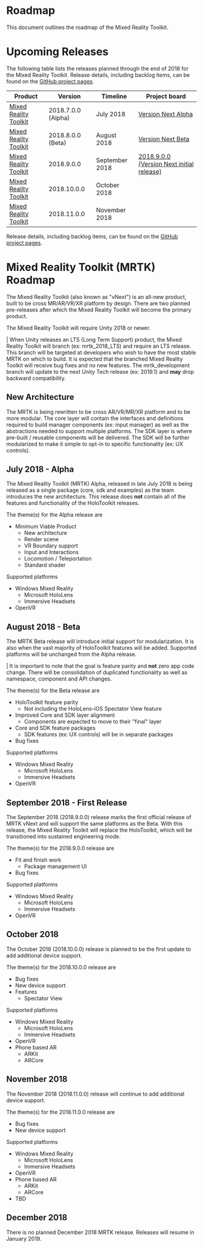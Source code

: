 # Roadmap

This document outlines the roadmap of the Mixed Reality Toolkit.

# Upcoming Releases

The following table lists the releases planned through the end of 2018 for the Mixed Reality Toolkit. Release details, including backlog items, can be found on the [GitHub project pages](https://github.com/Microsoft/MixedRealityToolkit-Unity/projects).

| Product | Version | Timeline | Project board |
| --- | --- | --- | --- |
| [Mixed Reality Toolkit](#mixed-reality-toolkit-mrtk-roadmap) | 2018.7.0.0 (Alpha) | July 2018 | [Version Next Alpha](https://github.com/Microsoft/MixedRealityToolkit-Unity/projects/11) |
| [Mixed Reality Toolkit](#mixed-toolkit-toolkit-roadmap) | 2018.8.0.0 (Beta) | August 2018 | [Version Next Beta](https://github.com/Microsoft/MixedRealityToolkit-Unity/projects/12) |
| [Mixed Reality Toolkit](#mixed-reality-toolkit-roadmap) | 2018.9.0.0 | September 2018 | [2018.9.0.0 (Version Next initial release)](https://github.com/Microsoft/MixedRealityToolkit-Unity/projects/14) |
| [Mixed Reality Toolkit](#mixed-toolkit-toolkit-roadmap) | 2018.10.0.0 | October 2018 | |
| [Mixed Reality Toolkit](#mixed-toolkit-toolkit-roadmap) | 2018.11.0.0 | November 2018 | |

Release details, including backlog items, can be found on the [GitHub project pages](https://github.com/Microsoft/MixedRealityToolkit-Unity/projects).

# Mixed Reality Toolkit (MRTK) Roadmap

The Mixed Reality Toolkit (also known as "vNext") is an all-new product, built to be cross MR/AR/VR/XR platform by design. There are two planned pre-releases after which the Mixed Reality Toolkit will become the primary product.

The Mixed Reality Toolkit will require Unity 2018 or newer.

| When Unity releases an LTS (Long Term Support) product, the Mixed Reality Toolkit will branch (ex: mrtk_2018_LTS) and require an LTS release. This branch will be targeted at developers who wish to have the most stable MRTK on which to build. It is expected that the branched Mixed Reality Toolkit will receive bug fixes and no new features. The mrtk_development branch will update to the next Unity Tech release (ex: 2019.1) and **may** drop backward compatibility.

## New Architecture

The MRTK is being rewritten to be cross AR/VR/MR/XR platform and to be more modular. The core layer will contain the interfaces and definitions required to build manager components (ex: input manager) as well as the abstractions needed to support multiple platforms. The SDK layer is where pre-built / reusable components will be delivered. The SDK will be further modularized to make it simple to opt-in to specific functionality (ex: UX controls).

## July 2018 - Alpha

The Mixed Reality Toolkit (MRTK) Alpha, released in late July 2018 is being released as a single package (core, sdk and examples) as the team introduces the new architecture. This release does **not** contain all of the features and functionality of the HoloToolkit releases.

The theme(s) for the Alpha release are

- Minimum Viable Product
    - New architecture
    - Render scene
    - VR Boundary support
    - Input and Interactions
    - Locomotion / Teleportation
    - Standard shader

Supported platforms 

- Windows Mixed Reality
    - Microsoft HoloLens
    - Immersive Headsets
- OpenVR

## August 2018 - Beta

The MRTK Beta release will introduce initial support for modularization. It is also when the vast majority of HoloToolkit features will be added. Supported platforms will be unchanged from the Alpha release.

| It is important to note that the goal is feature parity and **not** zero app code change. There will be consolidation of duplicated functionality as well as namespace, component and API changes.

The theme(s) for the Beta release are

- HoloToolkit feature parity
    - Not including the HoloLens-iOS Spectator View feature
- Improved Core and SDK layer alignment
    - Components are expected to move to their "final" layer
- Core and SDK feature packages
    - SDK features (ex: UX controls) will be in separate packages 
- Bug fixes

Supported platforms 

- Windows Mixed Reality
    - Microsoft HoloLens
    - Immersive Headsets
- OpenVR

## September 2018 - First Release

The September 2018 (2018.9.0.0) release marks the first official release of MRTK vNext and will support the same platforms as the Beta. With this release, the Mixed Reality Toolkit will replace the HoloToolkit, which will be transitioned into sustained engineering mode.

The theme(s) for the 2018.9.0.0 release are

- Fit and finish work
    - Package management UI
- Bug fixes

Supported platforms 

- Windows Mixed Reality
    - Microsoft HoloLens
    - Immersive Headsets
- OpenVR

## October 2018

The October 2018 (2018.10.0.0) release is planned to be the first update to add additional device support.

The theme(s) for the 2018.10.0.0 release are

- Bug fixes
- New device support
- Features
    - Spectator View

Supported platforms

- Windows Mixed Reality
    - Microsoft HoloLens
    - Immersive Headsets
- OpenVR
- Phone based AR
    - ARKit
    - ARCore

## November 2018

The November 2018 (2018.11.0.0) release will continue to add additional device support.

The theme(s) for the 2018.11.0.0 release are

- Bug fixes
- New device support

Supported platforms

- Windows Mixed Reality
    - Microsoft HoloLens
    - Immersive Headsets
- OpenVR
- Phone based AR
    - ARKit
    - ARCore
- TBD

## December 2018

There is no planned December 2018 MRTK release. Releases will resume in January 2019.

